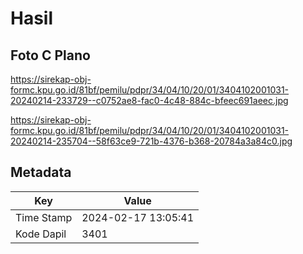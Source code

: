 # Hasil

## Foto C Plano

https://sirekap-obj-formc.kpu.go.id/81bf/pemilu/pdpr/34/04/10/20/01/3404102001031-20240214-233729--c0752ae8-fac0-4c48-884c-bfeec691aeec.jpg

https://sirekap-obj-formc.kpu.go.id/81bf/pemilu/pdpr/34/04/10/20/01/3404102001031-20240214-235704--58f63ce9-721b-4376-b368-20784a3a84c0.jpg


## Metadata

| Key        | Value               |
| ---------- | ------------------- |
| Time Stamp | 2024-02-17 13:05:41 |
| Kode Dapil | 3401                |



